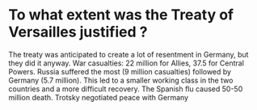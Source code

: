 
# To what extent was the Treaty of Versailles justified ?

The treaty was anticipated to create a lot of resentment in Germany, but they did it anyway. War casualties: 22 million for Allies, 37.5 for Central Powers. Russia suffered the most (9 million casualties) followed by Germany (5.7 million). This led to a smaller working class in the two countries and a more difficult recovery. The Spanish flu caused 50-50 million death. Trotsky negotiated peace with Germany
<!--stackedit_data:
eyJoaXN0b3J5IjpbMTM2NTc5Njc5OV19
-->
